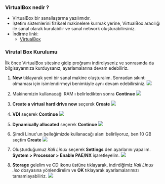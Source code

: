 ### VirtualBox nedir ?

* VirtualBox bir sanallaştırma yazılımıdır.
* İştetim sistemlerini fiziksel makinelere kurmak yerine, VirtualBox aracılığı ile sanal olarak kurulabilir ve sanal network oluşturabilirsiniz.
* İndirme linki:
    * [VirtualBox](https://www.virtualbox.org/wiki/Downloads)

### Virutal Box Kurulumu

İlk önce VirtualBox sitesine gidip proğramı indirdiyseniz ve sonrasında da bilgisayarınıza kurduysanız, ayarlamalarına devam edebiliriz.

1. __New__ tıklayarak yeni bir sanal makine oluşturalım. Sonradan sıkıntı olmaması için isimlendirmeyi benimkiyle aynı devam edebilirsiniz.
![][vb1]

2. Makinemizin kullanacağı RAM ı belirledikten sonra __Continue__
![][vb2]

3. __Create a virtual hard drive now__ seçerek __Create__
![][vb3]

4. __VDI__ seçerek __Continue__
![][vb4]

5. __Dynamically allocated__ seçerek __Continue__
![][vb5]

6. Şimdi Linux'un belleğimizde kullanacağı alanı belirliyoruz, ben 10 GB seçtim __Create__
![][vb6]

7. Oluşturduğumuz _Kali Linux_ seçerek __Settings__ den ayarlarını yapalım. __System > Processor > Enable PAE/NX__ işaretleyelim.
![][vb7]

8. __Storage__ gelelim ve CD ikonu üstüne tıklayarak, indirdiğimiz _Kali Linux .iso_ dosyasına yönlendirelim ve __OK__ tıklayarak ayarlamalarımızı tamamlayabiliriz.
![][vb8]

[vb1]: ../resim/kurulum/vb1.png
[vb2]: ../resim/kurulum/vb2.png
[vb3]: ../resim/kurulum/vb3.png
[vb4]: ../resim/kurulum/vb4.png
[vb5]: ../resim/kurulum/vb5.png
[vb6]: ../resim/kurulum/vb6.png
[vb7]: ../resim/kurulum/vb7.png
[vb8]: ../resim/kurulum/vb8.png